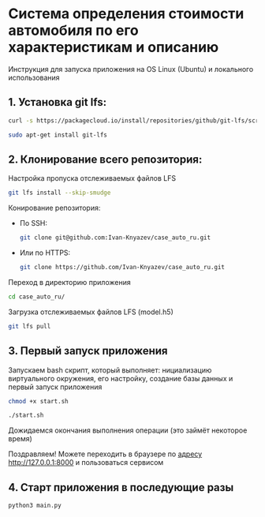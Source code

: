 # Система определения стоимости автомобиля по его характеристикам и описанию

Инструкция для запуска приложения на OS Linux (Ubuntu) и локального использования

## 1. Установка git lfs:

```bash
curl -s https://packagecloud.io/install/repositories/github/git-lfs/script.deb.sh | sudo bash
```
```bash
sudo apt-get install git-lfs
```

## 2. Клонирование всего репозитория:

Настройка пропуска отслеживаемых файлов LFS 
```bash
git lfs install --skip-smudge
```

Конирование репозитория:

- По SSH:
  ```bash
  git clone git@github.com:Ivan-Knyazev/case_auto_ru.git
  ```

- Или по HTTPS:
  ```bash
  git clone https://github.com/Ivan-Knyazev/case_auto_ru.git
  ```

Переход в директорию приложения
```bash
cd case_auto_ru/
```

Загрузка отслеживаемых файлов LFS (model.h5)
```bash
git lfs pull
```


## 3. Первый запуск приложения
Запускаем bash скрипт, который выполняет: нициализацию виртуального окружения, его настройку, создание базы данных и первый запуск приложения
```bash
chmod +x start.sh
```
```bash
./start.sh
```
Дожидаемся окончания выполнения операции (это займёт некоторое время)

Поздравляем!
Можете переходить в браузере по [адресу](http://127.0.0.1:8000 "localhost:8000") http://127.0.0.1:8000 и пользоваться сервисом

## 4. Старт приложения в последующие разы

```bash
python3 main.py
```